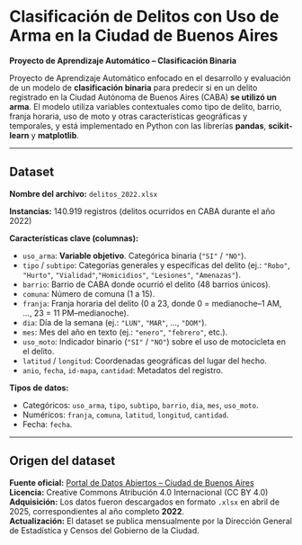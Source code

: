 # Clasificación de Delitos con Uso de Arma en la Ciudad de Buenos Aires

**Proyecto de Aprendizaje Automático – Clasificación Binaria**

Proyecto de Aprendizaje Automático enfocado en el desarrollo y evaluación de un modelo de **clasificación binaria**
para predecir si en un delito registrado en la Ciudad Autónoma de Buenos Aires (CABA) **se utilizó un arma**. 
El modelo utiliza variables contextuales como tipo de delito, barrio, franja horaria, uso de moto y otras características geográficas y temporales,
y está implementado en Python con las librerías **pandas**, **scikit-learn** y **matplotlib**.

---

## Dataset

**Nombre del archivo:** `delitos_2022.xlsx`

**Instancias:** 140.919 registros (delitos ocurridos en CABA durante el año 2022)

**Características clave (columnas):**

- `uso_arma`: **Variable objetivo**. Categórica binaria (`"SI"` / `"NO"`).
- `tipo` / `subtipo`: Categorías generales y específicas del delito (ej.: `"Robo"`, `"Hurto"`, `"Vialidad"`,`"Homicidios"`, `"Lesiones"`, `"Amenazas"`).
- `barrio`: Barrio de CABA donde ocurrió el delito (48 barrios únicos).
- `comuna`: Número de comuna (1 a 15).
- `franja`: Franja horaria del delito (0 a 23, donde 0 = medianoche–1 AM, ..., 23 = 11 PM–medianoche).
- `dia`: Día de la semana (ej.: `"LUN"`, `"MAR"`, ..., `"DOM"`).
- `mes`: Mes del año en texto (ej.: `"enero"`, `"febrero"`, etc.).
- `uso_moto`: Indicador binario (`"SI"` / `"NO"`) sobre el uso de motocicleta en el delito.
- `latitud` / `longitud`: Coordenadas geográficas del lugar del hecho.
- `anio`, `fecha`, `id-mapa`, `cantidad`: Metadatos del registro.

**Tipos de datos:**
- Categóricos: `uso_arma`, `tipo`, `subtipo`, `barrio`, `dia`, `mes`, `uso_moto`.
- Numéricos: `franja`, `comuna`, `latitud`, `longitud`, `cantidad`.
- Fecha: `fecha`.

---

## Origen del dataset

**Fuente oficial:** [Portal de Datos Abiertos – Ciudad de Buenos Aires](https://data.buenosaires.gob.ar/dataset/delitos)  
**Licencia:** Creative Commons Atribución 4.0 Internacional (CC BY 4.0)  
**Adquisición:** Los datos fueron descargados en formato `.xlsx` en abril de 2025, correspondientes al año completo **2022**.  
**Actualización:** El dataset se publica mensualmente por la Dirección General de Estadística y Censos del Gobierno de la Ciudad.
